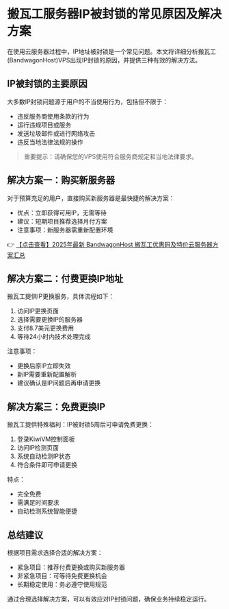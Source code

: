 # 搬瓦工服务器IP被封锁的常见原因及解决方案

在使用云服务器过程中，IP地址被封锁是一个常见问题。本文将详细分析搬瓦工(BandwagonHost)VPS出现IP封锁的原因，并提供三种有效的解决方法。

## IP被封锁的主要原因

大多数IP封锁问题源于用户的不当使用行为，包括但不限于：
- 违反服务商使用条款的行为
- 运行违规项目或服务
- 发送垃圾邮件或进行网络攻击
- 违反当地法律法规的操作

> 重要提示：请确保您的VPS使用符合服务商规定和当地法律要求。

## 解决方案一：购买新服务器

对于预算充足的用户，直接购买新服务器是最快捷的解决方案：

- 优点：立即获得可用IP，无需等待
- 建议：短期项目推荐选择月付方案
- 注意事项：新服务器需重新配置环境

👉 [【点击查看】2025年最新 BandwagonHost 搬瓦工优惠码及特价云服务器方案汇总](https://bit.ly/banwagon)

## 解决方案二：付费更换IP地址

搬瓦工提供IP更换服务，具体流程如下：

1. 访问IP更换页面
2. 选择需要更换IP的服务器
3. 支付8.7美元更换费用
4. 等待24小时内技术处理完成

注意事项：
- 更换后原IP立即失效
- 新IP需要重新配置解析
- 建议确认是IP问题后再申请更换

## 解决方案三：免费更换IP

搬瓦工提供特殊福利：IP被封锁5周后可申请免费更换：

1. 登录KiwiVM控制面板
2. 访问IP检测页面
3. 系统自动检测IP状态
4. 符合条件即可申请更换

特点：
- 完全免费
- 需满足时间要求
- 自动检测系统智能便捷

## 总结建议

根据项目需求选择合适的解决方案：
- 紧急项目：推荐付费更换或购买新服务器
- 非紧急项目：可等待免费更换机会
- 长期稳定使用：务必遵守使用规范

通过合理选择解决方案，可以有效应对IP封锁问题，确保业务持续稳定运行。
